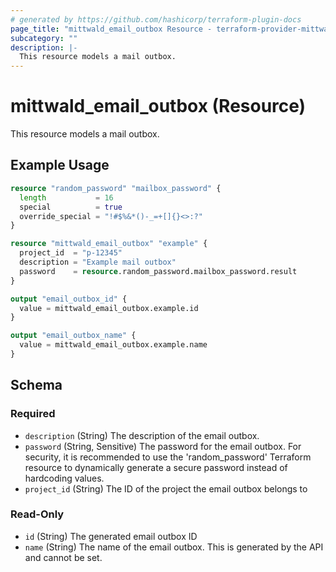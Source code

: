 ```yaml
---
# generated by https://github.com/hashicorp/terraform-plugin-docs
page_title: "mittwald_email_outbox Resource - terraform-provider-mittwald"
subcategory: ""
description: |-
  This resource models a mail outbox.
---
```


# mittwald_email_outbox (Resource)

This resource models a mail outbox.

## Example Usage

```terraform
resource "random_password" "mailbox_password" {
  length           = 16
  special          = true
  override_special = "!#$%&*()-_=+[]{}<>:?"
}

resource "mittwald_email_outbox" "example" {
  project_id  = "p-12345"
  description = "Example mail outbox"
  password    = resource.random_password.mailbox_password.result
}

output "email_outbox_id" {
  value = mittwald_email_outbox.example.id
}

output "email_outbox_name" {
  value = mittwald_email_outbox.example.name
}
```

<!-- schema generated by tfplugindocs -->
## Schema

### Required

- `description` (String) The description of the email outbox.
- `password` (String, Sensitive) The password for the email outbox. For security, it is recommended to use the 'random_password' Terraform resource to dynamically generate a secure password instead of hardcoding values.
- `project_id` (String) The ID of the project the email outbox belongs to

### Read-Only

- `id` (String) The generated email outbox ID
- `name` (String) The name of the email outbox. This is generated by the API and cannot be set.
